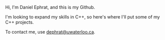Hi, I'm Daniel Ephrat, and this is my Github.

I'm looking to expand my skills in C++, so here's where I'll put some of my C++ projects.

To contact me, use dephrat@uwaterloo.ca.

<!---
dsharkyo/dsharkyo is a ✨ special ✨ repository because its `README.md` (this file) appears on your GitHub profile.
You can click the Preview link to take a look at your changes.
--->
